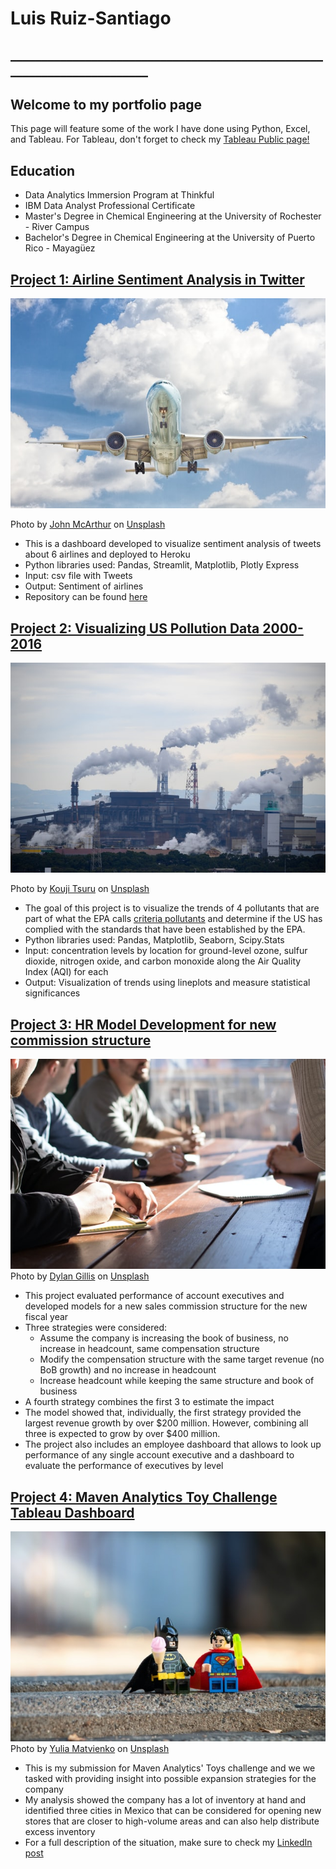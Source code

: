 # Luis Ruiz-Santiago
## ________________________________________________________________________
## Welcome to my portfolio page
This page will feature some of the work I have done using Python, Excel, and Tableau. For Tableau, don't forget to check my [Tableau Public page!](https://public.tableau.com/profile/luis.ruiz.santiago#!/)
## Education
- Data Analytics Immersion Program at Thinkful
- IBM Data Analyst Professional Certificate
- Master's Degree in Chemical Engineering at the University of Rochester - River Campus
- Bachelor's Degree in Chemical Engineering at the University of Puerto Rico - Mayagüez

## [Project 1: Airline Sentiment Analysis in Twitter](https://airline-sentiments.herokuapp.com/)
![IMG](john-mcarthur-PrdNTrIrG8w-unsplash.jpg)

Photo by <a href="https://unsplash.com/@snowjam?utm_source=unsplash&utm_medium=referral&utm_content=creditCopyText">John McArthur</a> on <a href="https://unsplash.com/s/photos/air-travel?utm_source=unsplash&utm_medium=referral&utm_content=creditCopyText">Unsplash</a>
  
- This is a dashboard developed to visualize sentiment analysis of tweets about 6 airlines and deployed to Heroku
- Python libraries used: Pandas, Streamlit, Matplotlib, Plotly Express
- Input: csv file with Tweets
- Output: Sentiment of airlines
- Repository can be found [here](https://github.com/ldruizsan/airlines-sentiment)

## [Project 2: Visualizing US Pollution Data 2000-2016](https://gist.github.com/ldruizsan/56cbce888b288daefd14a27d73c8b479)
![IMG](kouji-tsuru--CwiIE7D5Qk-unsplash.jpg)

Photo by <a href="https://unsplash.com/@pafuxu?utm_source=unsplash&utm_medium=referral&utm_content=creditCopyText">Kouji Tsuru</a> on <a href="https://unsplash.com/s/photos/pollution?utm_source=unsplash&utm_medium=referral&utm_content=creditCopyText">Unsplash</a>
  
- The goal of this project is to visualize the trends of 4 pollutants that are part of what the EPA calls [criteria pollutants](https://www.epa.gov/criteria-air-pollutants) and determine if the US has complied with the standards that have been established by the EPA.
- Python libraries used: Pandas, Matplotlib, Seaborn, Scipy.Stats
- Input: concentration levels by location for ground-level ozone, sulfur dioxide, nitrogen oxide, and carbon monoxide along the Air Quality Index (AQI) for each
- Output: Visualization of trends using lineplots and measure statistical significances

## [Project 3: HR Model Development for new commission structure](https://drive.google.com/file/d/1n1fFSaahajSvQBpIWrrh4Mkkgloesfou/view?usp=sharing)
![IMG](dylan-gillis-KdeqA3aTnBY-unsplash.jpg)
Photo by <a href="https://unsplash.com/@dylandgillis?utm_source=unsplash&utm_medium=referral&utm_content=creditCopyText">Dylan Gillis</a> on <a href="https://unsplash.com/s/photos/human-resource?utm_source=unsplash&utm_medium=referral&utm_content=creditCopyText">Unsplash</a>
- This project evaluated performance of account executives and developed models for a new sales commission structure for the new fiscal year
- Three strategies were considered:
  - Assume the company is increasing the book of business, no increase in headcount, same compensation structure
  - Modify the compensation structure with the same target revenue (no BoB growth) and no increase in headcount
  - Increase headcount while keeping the same structure and book of business
- A fourth strategy combines the first 3 to estimate the impact
- The model showed that, individually, the first strategy provided the largest revenue growth by over $200 million. However, combining all three is expected to grow by over $400 million.
- The project also includes an employee dashboard that allows to look up performance of any single account executive and a dashboard to evaluate the performance of executives by level

## [Project 4: Maven Analytics Toy Challenge Tableau Dashboard](https://public.tableau.com/app/profile/luis.ruiz.santiago/viz/MavenMexicoToyStoreChallenge/MavenToyCompanyinMexico)
![IMG](yulia-matvienko-kgz9vsP5JCU-unsplash.jpg)
Photo by <a href="https://unsplash.com/@yuliamatvienko?utm_source=unsplash&utm_medium=referral&utm_content=creditCopyText">Yulia Matvienko</a> on <a href="https://unsplash.com/s/photos/toys?utm_source=unsplash&utm_medium=referral&utm_content=creditCopyText">Unsplash</a>
- This is my submission for Maven Analytics' Toys challenge and we we tasked with providing insight into possible expansion strategies for the company
- My analysis showed the company has a lot of inventory at hand and identified three cities in Mexico that can be considered for opening new stores that are closer to high-volume areas and can also help distribute excess inventory
- For a full description of the situation, make sure to check my [LinkedIn post](https://www.linkedin.com/posts/luisruiz1_maventoyschallenge-activity-6800563436620267520-6hk3)
